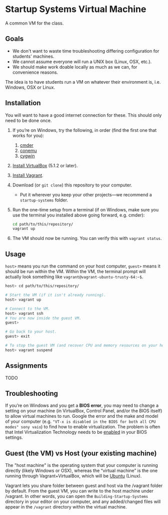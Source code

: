 # Startup Systems Virtual Machine

A common VM for the class.

## Goals

* We don't want to waste time troubleshooting differing configuration for students' machines.
* We cannot assume everyone will run a UNIX box (Linux, OSX, etc.).
* We should make work doable locally as much as we can, for convenience reasons.

The idea is to have students run a VM on whatever their environment is, i.e. Windows, OSX or Linux.

## Installation

You will want to have a good internet connection for these. This should only need to be done once.

1. If you’re on Windows, try the following, in order (find the first one that works for you):
    1. [cmder](http://cmder.net/)
    1. [conemu](https://conemu.github.io/)
    1. [cygwin](https://cygwin.com/)
1. [Install VirtualBox](https://www.virtualbox.org/wiki/Downloads) (5.1.2 or later).
1. [Install Vagrant](https://www.vagrantup.com/downloads.html).
1. Download (or `git clone`) this repository to your computer.
    * Put it wherever you keep your other projects—we recommend a `startup-systems` folder.
1. Run the one-time setup from a terminal (if on Windows, make sure you use the terminal you installed above going forward, e.g. cmder):

    ```bash
    cd path/to/this/repository/
    vagrant up
    ```

1. The VM should now be running. You can verify this with `vagrant status`.

## Usage

`host>` means you run the command on your host computer, `guest>` means it should be run within the VM. Within the VM, the terminal prompt will actually look something like `vagrant@vagrant-ubuntu-trusty-64:~$`.

```bash
host> cd path/to/this/repository/

# Start the VM (if it isn't already running).
host> vagrant up

# Connect to the VM.
host> vagrant ssh
# You are now inside the guest VM.
guest>

# Go back to your host.
guest> exit

# To stop the guest VM (and recover CPU and memory resources on your host):
host> vagrant suspend
```

## Assignments

TODO

## Troubleshooting

If you’re on Windows and you get a **BIOS error**, you may need to change a setting on your machine (in VirtualBox, Control Panel, and/or the BIOS itself) to allow virtual machines to run. Google the error and the make and model of your computer (e.g. `"VT-x is disabled in the BIOS for both all CPU modes" sony vaio`) to find how to enable virtualization. The problem is often that Intel Virtualization Technology needs to be [enabled](http://www.howtogeek.com/213795/how-to-enable-intel-vt-x-in-your-computers-bios-or-uefi-firmware/) in your BIOS settings.

## Guest (the VM) vs Host (your existing machine)

The "host machine" is the operating system that your computer is running directly (likely Windows or OSX), whereas the “virtual machine” is the one running through Vagrant+VirtualBox, which will be [Ubuntu](http://www.ubuntu.com/desktop) (Linux).

Vagrant lets you share folder between guest and host via the /vagrant folder by default. From the guest VM, you can write to the host machine under /vagrant. In other words, you can open the `Building-Startup-Systems` directory in your editor on your computer, and any added/changed files will appear in the `/vagrant` directory within the virtual machine.
